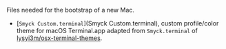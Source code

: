 Files needed for the bootstrap of a new Mac.

- [`Smyck Custom.terminal`](Smyck Custom.terminal), custom profile/color theme for macOS Terminal.app adapted from `Smyck.terminal` of [lysyi3m/osx-terminal-themes](https://github.com/lysyi3m/osx-terminal-themes).